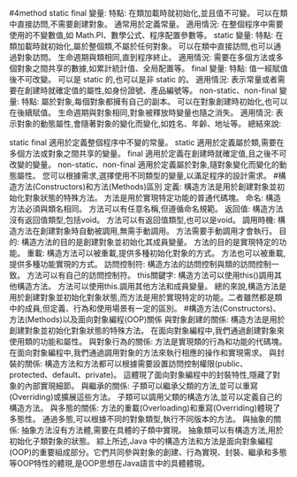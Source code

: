 #4method
static final 變量:
特點:
在類加載時就初始化,並且值不可變。
可以在類中直接訪問,不需要創建對象。
通常用於定義常量。
適用情況:
在整個程序中需要使用的不變數值,如 Math.PI、數學公式、程序配置參數等。
static 變量:
特點:
在類加載時就初始化,屬於整個類,不屬於任何對象。
可以在類中直接訪問,也可以通過對象訪問。
生命週期與類相同,直到程序終止。
適用情況:
需要在多個方法或多個對象之間共享的數據,如累計統計值、全局配置等。
final 變量:
特點:
值一經賦值後不可改變。
可以是 static 的,也可以是非 static 的。
適用情況:
表示常量或者需要在創建時就確定值的屬性,如身份證號、產品編號等。
non-static、non-final 變量:
特點:
屬於對象,每個對象都擁有自己的副本。
可以在對象創建時初始化,也可以在後續賦值。
生命週期與對象相同,對象被釋放時變量也隨之消失。
適用情況:
表示對象的動態屬性,會隨著對象的變化而變化,如姓名、年齡、地址等。
總結來說:

static final 適用於定義整個程序中不變的常量。
static 適用於定義屬於類,需要在多個方法或對象之間共享的變量。
final 適用於定義在創建時就確定值,且之後不可改變的變量。
non-static、non-final 適用於定義屬於對象,隨對象變化而變化的動態屬性。
您可以根據需求,選擇使用不同類型的變量,以滿足程序的設計需求。
#構造方法(Constructors)和方法(Methods)區別
定義:
構造方法是用於創建對象並初始化對象狀態的特殊方法。
方法是用於實現特定功能的普通代碼塊。
命名:
構造方法必須與類名相同。
方法可以有任意名稱,但遵循命名規範。
返回值:
構造方法沒有返回值類型,包括void。
方法可以有返回值類型,也可以是void。
調用時機:
構造方法在創建對象時自動被調用,無需手動調用。
方法需要手動調用才會執行。
目的:
構造方法的目的是創建對象並初始化其成員變量。
方法的目的是實現特定的功能。
重載:
構造方法可以被重載,提供多種初始化對象的方式。
方法也可以被重載,提供多種功能實現的方式。
訪問控制符:
構造方法的訪問控制與類的訪問控制一致。
方法可以有自己的訪問控制符。
this關鍵字:
構造方法可以使用this()調用其他構造方法。
方法可以使用this.調用其他方法和成員變量。
總的來說,構造方法是用於創建對象並初始化對象狀態,而方法是用於實現特定的功能。二者雖然都是類中的成員,但定義、行為和使用場景有一定的區別。
#構造方法(Constructors)、方法(Methods)以及面向對象編程(OOP)關係
與對象創建的關係:
構造方法是用於創建對象並初始化對象狀態的特殊方法。
在面向對象編程中,我們通過創建對象來使用類的功能和屬性。
與對象行為的關係:
方法是實現類的行為和功能的代碼塊。
在面向對象編程中,我們通過調用對象的方法來執行相應的操作和實現需求。
與封裝的關係:
構造方法和方法都可以根據需要設置訪問控制權限(public、protected、default、private)。
這體現了面向對象編程中的封裝特性,隱藏了對象的內部實現細節。
與繼承的關係:
子類可以繼承父類的方法,並可以重寫(Overriding)或擴展這些方法。
子類可以調用父類的構造方法,並可以定義自己的構造方法。
與多態的關係:
方法的重載(Overloading)和重寫(Overriding)體現了多態性。
通過多態,可以根據不同的對象類型,執行不同版本的方法。
與抽象的關係:
抽象方法沒有方法體,需要在具體的子類中實現。
抽象類可以有構造方法,用於初始化子類對象的狀態。
綜上所述,Java 中的構造方法和方法是面向對象編程(OOP)的重要組成部分。它們共同參與對象的創建、行為實現、封裝、繼承和多態等OOP特性的體現,是OOP思想在Java語言中的具體體現。